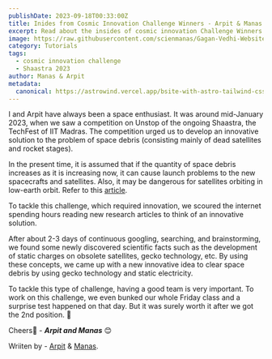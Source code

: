 ```yaml
---
publishDate: 2023-09-18T00:33:00Z
title: Inides from Cosmic Innovation Challenge Winners - Arpit & Manas
excerpt: Read about the insides of cosmic innovation Challenge Winners of Space Sustainability Track.
image: https://raw.githubusercontent.com/scienmanas/Gagan-Vedhi-Website/main/src/content/images_posts/cosmic-innovation-challenge-space-sustainability-track.png
category: Tutorials
tags:
  - cosmic innovation challenge
  - Shaastra 2023
author: Manas & Arpit
metadata:
  canonical: https://astrowind.vercel.app/bsite-with-astro-tailwind-css
---
```

I and Arpit have always been a space enthusiast. It was around mid-January 2023, when we saw a competition on Unstop of the ongoing Shaastra, the TechFest of IIT Madras. The competition urged us to develop an innovative solution to the problem of space debris (consisting mainly of dead satellites and rocket stages).

In the present time, it is assumed that if the quantity of space debris increases as it is increasing now, it can cause launch problems to the new spacecrafts and satellites. Also, it may be dangerous for satellites orbiting in low-earth orbit. Refer to this [article](https://www.weforum.org/agenda/2023/06/orbital-debris-space-junk-removal).

To tackle this challenge, which required innovation, we scoured the internet spending hours reading new research articles to think of an innovative solution.

After about 2-3 days of continuous googling, searching, and brainstorming, we found some newly discovered scientific facts such as the development of static charges on obsolete satellites, gecko technology, etc. By using these concepts, we came up with a new innovative idea to clear space debris by using gecko technology and static electricity.

To tackle this type of challenge, having a good team is very important. To work on this challenge, we even bunked our whole Friday class and a surprise test happened on that day. But it was surely worth it after we got the 2nd position. 🎉

Cheers🥂 - ***Arpit and Manas*** 😊

Wriiten by - [Arpit](https://www.github.com/arpitguptagithub) & [Manas](https://www.github.com/scienmanas).
